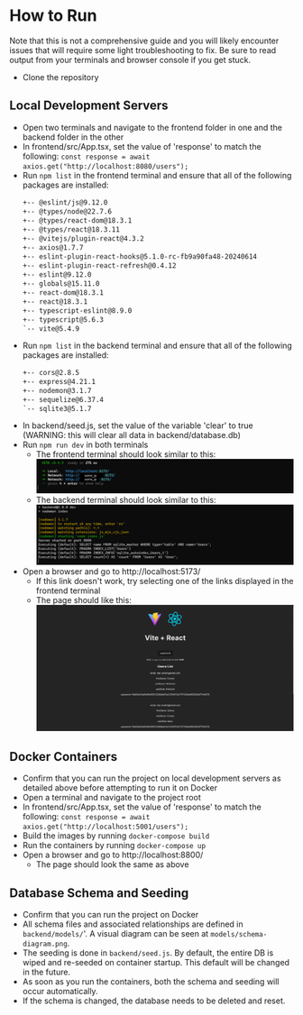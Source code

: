 # How to Run

Note that this is not a comprehensive guide and you will likely encounter issues that will require some light troubleshooting to fix. Be sure to read output from your terminals and browser console if you get stuck.

- Clone the repository

## Local Development Servers

- Open two terminals and navigate to the frontend folder in one and the backend folder in the other
- In frontend/src/App.tsx, set the value of 'response' to match the following: `const response = await axios.get("http://localhost:8080/users");`
- Run `npm list` in the frontend terminal and ensure that all of the following packages are installed:
  ```
  +-- @eslint/js@9.12.0
  +-- @types/node@22.7.6
  +-- @types/react-dom@18.3.1
  +-- @types/react@18.3.11
  +-- @vitejs/plugin-react@4.3.2
  +-- axios@1.7.7
  +-- eslint-plugin-react-hooks@5.1.0-rc-fb9a90fa48-20240614
  +-- eslint-plugin-react-refresh@0.4.12
  +-- eslint@9.12.0
  +-- globals@15.11.0
  +-- react-dom@18.3.1
  +-- react@18.3.1
  +-- typescript-eslint@8.9.0
  +-- typescript@5.6.3
  `-- vite@5.4.9
  ```
- Run `npm list` in the backend terminal and ensure that all of the following packages are installed:
  ```
  +-- cors@2.8.5
  +-- express@4.21.1
  +-- nodemon@3.1.7
  +-- sequelize@6.37.4
  `-- sqlite3@5.1.7
  ```
- In backend/seed.js, set the value of the variable 'clear' to true (WARNING: this will clear all data in backend/database.db)
- Run `npm run dev` in both terminals
  - The frontend terminal should look similar to this:
    ![screenshot](frontend/public/frontend_terminal_dev.png)
  - The backend terminal should look similar to this:
    ![screenshot](frontend/public/backend_terminal_dev.png)
- Open a browser and go to http://localhost:5173/
  - If this link doesn't work, try selecting one of the links displayed in the frontend terminal
  - The page should like this:<br>
    ![screenshot](frontend/public/starter_home_page.png)

## Docker Containers

- Confirm that you can run the project on local development servers as detailed above before attempting to run it on Docker
- Open a terminal and navigate to the project root
- In frontend/src/App.tsx, set the value of 'response' to match the following: `const response = await axios.get("http://localhost:5001/users");`
- Build the images by running `docker-compose build`
- Run the containers by running `docker-compose up`
- Open a browser and go to http://localhost:8800/
  - The page should look the same as above

## Database Schema and Seeding

- Confirm that you can run the project on Docker
- All schema files and associated relationships are defined in `backend/models/`'. A visual diagram can be seen at `models/schema-diagram.png`.
- The seeding is done in `backend/seed.js`. By default, the entire DB is wiped and re-seeded on container startup. This default will be changed in the future.
- As soon as you run the containers, both the schema and seeding will occur automatically.
- If the schema is changed, the database needs to be deleted and reset. 
